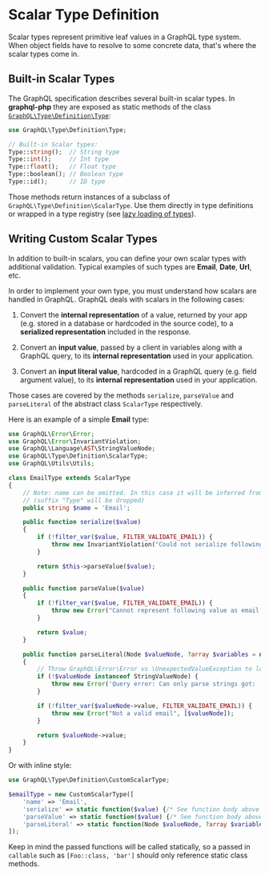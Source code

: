 # Scalar Type Definition
Scalar types represent primitive leaf values in a GraphQL type system. 
When object fields have to resolve to some concrete data, that's where the scalar types come in.

## Built-in Scalar Types

The GraphQL specification describes several built-in scalar types. In **graphql-php** they are 
exposed as static methods of the class [`GraphQL\Type\Definition\Type`](../class-reference.md#graphqltypedefinitiontype):

```php
use GraphQL\Type\Definition\Type;

// Built-in Scalar types:
Type::string();  // String type
Type::int();     // Int type
Type::float();   // Float type
Type::boolean(); // Boolean type
Type::id();      // ID type
```

Those methods return instances of a subclass of `GraphQL\Type\Definition\ScalarType`.
Use them directly in type definitions or wrapped in a type registry (see [lazy loading of types](../schema-definition.md#lazy-loading-of-types)). 

## Writing Custom Scalar Types

In addition to built-in scalars, you can define your own scalar types with additional validation. 
Typical examples of such types are **Email**, **Date**, **Url**, etc.

In order to implement your own type, you must understand how scalars are handled in GraphQL.
GraphQL deals with scalars in the following cases:

1. Convert the **internal representation** of a value, returned by your app (e.g. stored in a database 
or hardcoded in the source code), to a **serialized representation** included in the response.
 
2. Convert an **input value**, passed by a client in variables along with a GraphQL query, to 
its **internal representation** used in your application.

3. Convert an **input literal value**, hardcoded in a GraphQL query (e.g. field argument value), to 
its **internal representation** used in your application.

Those cases are covered by the methods `serialize`, `parseValue` and `parseLiteral` of the
abstract class `ScalarType` respectively.

Here is an example of a simple **Email** type:

```php
use GraphQL\Error\Error;
use GraphQL\Error\InvariantViolation;
use GraphQL\Language\AST\StringValueNode;
use GraphQL\Type\Definition\ScalarType;
use GraphQL\Utils\Utils;

class EmailType extends ScalarType
{
    // Note: name can be omitted. In this case it will be inferred from class name 
    // (suffix "Type" will be dropped)
    public string $name = 'Email';

    public function serialize($value)
    {
        if (!filter_var($value, FILTER_VALIDATE_EMAIL)) {
            throw new InvariantViolation("Could not serialize following value as email: " . Utils::printSafe($value));
        }

        return $this->parseValue($value);
    }

    public function parseValue($value)
    {
        if (!filter_var($value, FILTER_VALIDATE_EMAIL)) {
            throw new Error("Cannot represent following value as email: " . Utils::printSafeJson($value));
        }

        return $value;
    }

    public function parseLiteral(Node $valueNode, ?array $variables = null)
    {
        // Throw GraphQL\Error\Error vs \UnexpectedValueException to locate the error in the query
        if (!$valueNode instanceof StringValueNode) {
            throw new Error('Query error: Can only parse strings got: ' . $valueNode->kind, [$valueNode]);
        }

        if (!filter_var($valueNode->value, FILTER_VALIDATE_EMAIL)) {
            throw new Error("Not a valid email", [$valueNode]);
        }

        return $valueNode->value;
    }
}
```

Or with inline style:

```php
use GraphQL\Type\Definition\CustomScalarType;

$emailType = new CustomScalarType([
    'name' => 'Email',
    'serialize' => static function($value) {/* See function body above */},
    'parseValue' => static function($value) {/* See function body above */},
    'parseLiteral' => static function(Node $valueNode, ?array $variables = null) {/* See function body above */},
]);
```

Keep in mind the passed functions will be called statically, so a passed in `callable`
such as `[Foo::class, 'bar']` should only reference static class methods.
